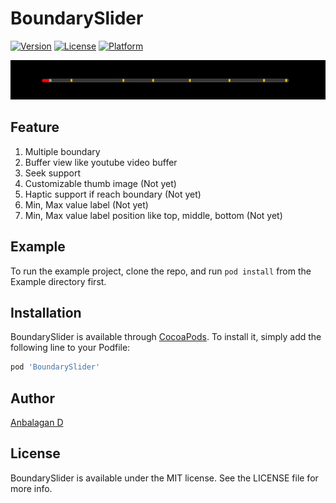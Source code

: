 # BoundarySlider

[![Version](https://img.shields.io/cocoapods/v/BoundarySlider.svg?style=flat)](https://cocoapods.org/pods/BoundarySlider)
[![License](https://img.shields.io/cocoapods/l/BoundarySlider.svg?style=flat)](https://cocoapods.org/pods/BoundarySlider)
[![Platform](https://img.shields.io/cocoapods/p/BoundarySlider.svg?style=flat)](https://cocoapods.org/pods/BoundarySlider)

![Slider](Screenshot/slider.gif)

## Feature

 1. Multiple boundary
 2. Buffer view like youtube video buffer
 3. Seek support
 4. Customizable thumb image (Not yet)
 5. Haptic support if reach boundary (Not yet)
 6. Min, Max value label (Not yet)
 7. Min, Max value label position like top, middle, bottom (Not yet)

## Example

To run the example project, clone the repo, and run `pod install` from the Example directory first.

## Installation

BoundarySlider is available through [CocoaPods](https://cocoapods.org). To install
it, simply add the following line to your Podfile:

```ruby
pod 'BoundarySlider'
```

## Author

[Anbalagan D](mailto:anbu94p@gmail.com)

## License

BoundarySlider is available under the MIT license. See the LICENSE file for more info.
